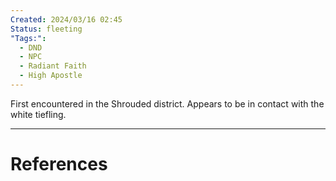 ```yaml
---
Created: 2024/03/16 02:45
Status: fleeting
"Tags:":
  - DND
  - NPC
  - Radiant Faith
  - High Apostle
---
```

First encountered in the Shrouded district.
Appears to be in contact with the white tiefling.

---
# References